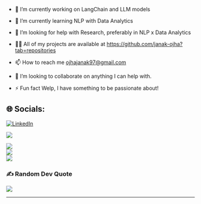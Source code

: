 - 🔭 I’m currently working on LangChain and LLM models

- 🌱 I’m currently learning NLP with Data Analytics

- 🤝 I’m looking for help with Research, preferably in NLP x Data Analytics

- 👨‍💻 All of my projects are available at https://github.com/janak-ojha?tab=repositories

- 📫 How to reach me ojhajanak97@gmail.com
  
- 💞️ I’m looking to collaborate on anything I can help with.

- ⚡ Fun fact Welp, I have something to be passionate about!



## 🌐 Socials:
[![LinkedIn](https://img.shields.io/badge/LinkedIn-%230077B5.svg?logo=linkedin&logoColor=white)](https://www.linkedin.com/in/janak-raj-ojha-0060a02b1/) 


[![](https://visitcount.itsvg.in/api?id=janak-ojha&icon=0&color=0)](https://visitcount.itsvg.in)

<!-- Proudly created with GPRM ( https://gprm.itsvg.in ) -->
![](https://github-readme-stats.vercel.app/api?username=janak-ojha&theme=dark&hide_border=true&include_all_commits=false&count_private=false)<br/>
![](https://github-readme-streak-stats.herokuapp.com/?user=janak-ojha&theme=dark&hide_border=true)<br/>
![](https://github-readme-stats.vercel.app/api/top-langs/?username=janak-ojha&theme=dark&hide_border=true&include_all_commits=false&count_private=false&layout=compact)

### ✍️ Random Dev Quote
![](https://quotes-github-readme.vercel.app/api?type=horizontal&theme=radical)

---


<!-- Proudly created with GPRM ( https://gprm.itsvg.in ) -->

